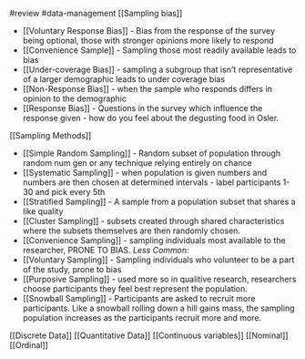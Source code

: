 #review #data-management 
[[Sampling bias]]
- [[Voluntary Response Bias]] - Bias from the response of the survey being optional, those with stronger opinions more likely to respond
- [[Convenience Sample]] - Sampling those most readily available leads to bias
- [[Under-coverage Bias]] - sampling a subgroup that isn't representative of a larger demographic leads to under coverage bias
- [[Non-Response Bias]] - when the sample who responds differs in opinion to the demographic
- [[Response Bias]] - Questions in the survey which influence the response given - how do you feel about the degusting food in Osler.

[[Sampling Methods]]
- [[Simple Random Sampling]] - Random subset of population through random num gen or any technique relying entirely on chance
- [[Systematic Sampling]] - when population is given numbers and numbers are then chosen at determined intervals - label participants 1-30 and pick every 5th
- [[Stratified Sampling]] - A sample from a population subset that shares a like quality
- [[Cluster Sampling]] - subsets created through shared characteristics where the subsets themselves are then randomly chosen. 
- [[Convenience Sampling]] - sampling individuals most available to the researcher, PRONE TO BIAS.
	*Less Common:*
- [[Voluntary Sampling]] - Sampling individuals who volunteer to be a part of the study, prone to bias
- [[Purposive Sampling]] - used more so in qualitive research, researchers choose participants they feel best represent the population.
- [[Snowball Sampling]] - Participants are asked to recruit more participants. Like a snowball rolling down a hill gains mass, the sampling population increases as the participants recruit more and more. 

[[Discrete Data]]
[[Quantitative Data]]
[[Continuous variables]]
[[Nominal]]
[[Ordinal]]
